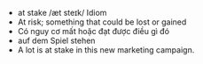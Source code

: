 
- at stake	/æt steɪk/	Idiom	
- At risk; something that could be lost or gained
- Có nguy cơ mất hoặc đạt được điều gì đó	
- auf dem Spiel stehen	
- A lot is at stake in this new marketing campaign.